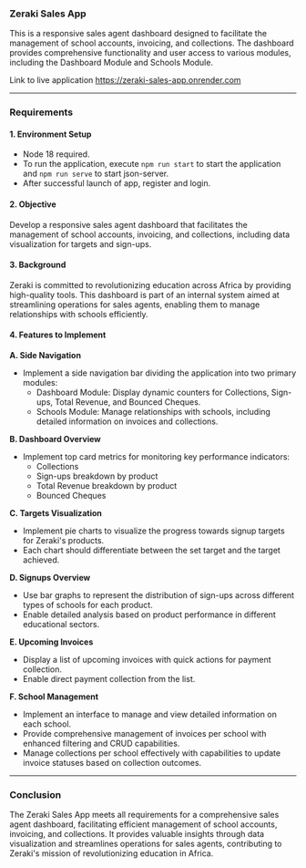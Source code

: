 ### Zeraki Sales App

This is a responsive sales agent dashboard designed to facilitate the management of school accounts, invoicing, and collections. The dashboard provides comprehensive functionality and user access to various modules, including the Dashboard Module and Schools Module.

Link to live application https://zeraki-sales-app.onrender.com

---

### Requirements

#### 1. Environment Setup
- Node 18 required.
- To run the application, execute `npm run start` to start the application and `npm run serve` to start json-server.
- After successful launch of app, register and login.

#### 2. Objective
Develop a responsive sales agent dashboard that facilitates the management of school accounts, invoicing, and collections, including data visualization for targets and sign-ups.

#### 3. Background
Zeraki is committed to revolutionizing education across Africa by providing high-quality tools. This dashboard is part of an internal system aimed at streamlining operations for sales agents, enabling them to manage relationships with schools efficiently.

#### 4. Features to Implement

**A. Side Navigation**
- Implement a side navigation bar dividing the application into two primary modules:
  - Dashboard Module: Display dynamic counters for Collections, Sign-ups, Total Revenue, and Bounced Cheques.
  - Schools Module: Manage relationships with schools, including detailed information on invoices and collections.

**B. Dashboard Overview**
- Implement top card metrics for monitoring key performance indicators:
  - Collections
  - Sign-ups breakdown by product
  - Total Revenue breakdown by product
  - Bounced Cheques

**C. Targets Visualization**
- Implement pie charts to visualize the progress towards signup targets for Zeraki's products.
- Each chart should differentiate between the set target and the target achieved.

**D. Signups Overview**
- Use bar graphs to represent the distribution of sign-ups across different types of schools for each product.
- Enable detailed analysis based on product performance in different educational sectors.

**E. Upcoming Invoices**
- Display a list of upcoming invoices with quick actions for payment collection.
- Enable direct payment collection from the list.

**F. School Management**
- Implement an interface to manage and view detailed information on each school.
- Provide comprehensive management of invoices per school with enhanced filtering and CRUD capabilities.
- Manage collections per school effectively with capabilities to update invoice statuses based on collection outcomes.

---

### Conclusion

The Zeraki Sales App meets all requirements for a comprehensive sales agent dashboard, facilitating efficient management of school accounts, invoicing, and collections. It provides valuable insights through data visualization and streamlines operations for sales agents, contributing to Zeraki's mission of revolutionizing education in Africa.
